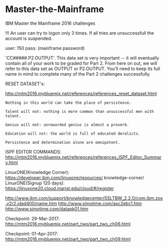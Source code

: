 # Master-the-Mainframe
IBM Master the Mainframe 2016 challenges

!!! An user can try to logon only 3 times. If all tries are unsuccessfull the account is suspended.

user:	150
pass:	(mainframe password)

'CC#####.P2.OUTPUT'. This data set is very important -- it will eventually contain all of your work to be graded for Part 2. 
From here on out, we will refer to this data set as OUTPUT or P2.OUTPUT. 
You'll need to keep its full name in mind to complete many of the Part 2 challenges successfully.

RESET DATASET's:

http://mtm2016.mybluemix.net/references/references_reset_dataset.html

	Nothing in this world can take the place of persistence.

	Talent will not: nothing is more common than unsuccessful men with talent.

	Genius will not: unrewarded genius is almost a proverb.

	Education will not: the world is full of educated derelicts.

	Persistence and determination alone are omnipotent.

 ISPF EDITOR COMMANDS: http://mtm2016.mybluemix.net/references/references_ISPF_Editor_Summary.html

 LinuxONE(Knowledge Corner): https://developer.ibm.com/linuxone/resources/ knowledge-corner/
 LinuxONE(Signup 120 days): https://linuxone20.cloud.marist.edu/cloud/#/register

 http://www.ibm.com/support/knowledgecenter/SSLTBW_2.2.0/com.ibm.zos.v2r2.idad400/name.htm
 http://www.simotime.com/asc2ebc1.htm
 http://www.simotime.com/datapk01.htm


 
Checkpoint: 29-Mar-2017: http://mtm2016.mybluemix.net/part_two/part_two_ch06.html

Checkpoint: 01-Apr-2017: http://mtm2016.mybluemix.net/part_two/part_two_ch09.html




